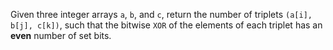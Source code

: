 Given three integer arrays `a`, `b`, and `c`, return the number of triplets `(a[i], b[j], c[k])`, such that the bitwise `XOR` of the elements of each triplet has an **even** number of set bits.